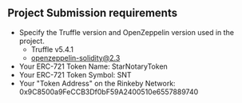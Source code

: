## Project Submission requirements

- Specify the Truffle version and OpenZeppelin version used in the project.
  - Truffle v5.4.1
  - openzeppelin-solidity@2.3
- Your ERC-721 Token Name:                      StarNotaryToken
- Your ERC-721 Token Symbol:                    SNT
- Your "Token Address" on the Rinkeby Network:  0x9C8500a9FeCCB3Df0bF59A2400510e6557889740
